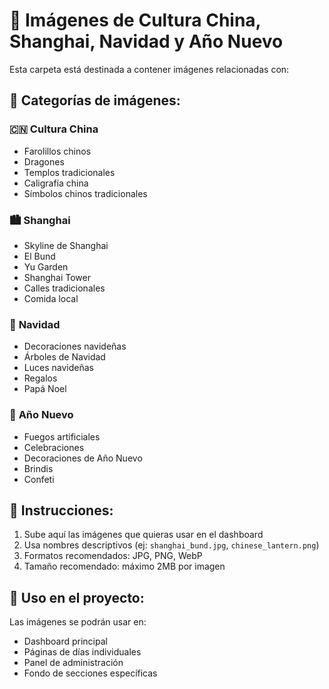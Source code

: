 # 🏮 Imágenes de Cultura China, Shanghai, Navidad y Año Nuevo

Esta carpeta está destinada a contener imágenes relacionadas con:

## 📂 Categorías de imágenes:

### 🇨🇳 **Cultura China**
- Farolillos chinos
- Dragones
- Templos tradicionales
- Caligrafía china
- Símbolos chinos tradicionales

### 🏙️ **Shanghai**
- Skyline de Shanghai
- El Bund
- Yu Garden
- Shanghai Tower
- Calles tradicionales
- Comida local

### 🎄 **Navidad**
- Decoraciones navideñas
- Árboles de Navidad
- Luces navideñas
- Regalos
- Papá Noel

### 🎊 **Año Nuevo**
- Fuegos artificiales
- Celebraciones
- Decoraciones de Año Nuevo
- Brindis
- Confeti

## 📝 **Instrucciones:**
1. Sube aquí las imágenes que quieras usar en el dashboard
2. Usa nombres descriptivos (ej: `shanghai_bund.jpg`, `chinese_lantern.png`)
3. Formatos recomendados: JPG, PNG, WebP
4. Tamaño recomendado: máximo 2MB por imagen

## 🎯 **Uso en el proyecto:**
Las imágenes se podrán usar en:
- Dashboard principal
- Páginas de días individuales
- Panel de administración
- Fondo de secciones específicas
